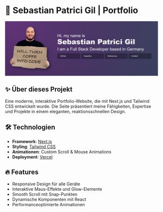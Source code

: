 # 🚀 Sebastian Patrici Gil | Portfolio

![Portfolio Preview](public/image.png)

## ✨ Über dieses Projekt

Eine moderne, interaktive Portfolio-Website, die mit Next.js und Tailwind CSS entwickelt wurde. Die Seite präsentiert meine Fähigkeiten, Expertise und Projekte in einem eleganten, reaktionsschnellen Design.

## 🛠️ Technologien

- **Framework**: [Next.js](https://nextjs.org/)
- **Styling**: [Tailwind CSS](https://tailwindcss.com/)
- **Animationen**: Custom Scroll & Mouse Animations
- **Deployment**: [Vercel](https://vercel.com)

## 🔥 Features

- Responsive Design für alle Geräte
- Interaktive Maus-Effekte und Glow-Elemente
- Smooth Scroll mit Snap-Punkten
- Dynamische Komponenten mit React
- Performanceoptimierte Animationen
